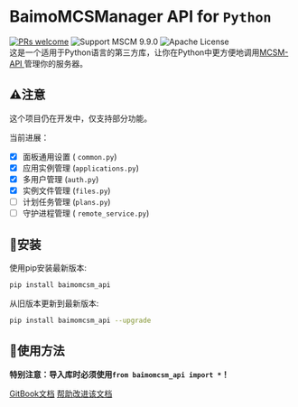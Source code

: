 # BaimoMCSManager API for `Python`
[![PRs welcome](https://img.shields.io/badge/PRs-welcome-20BF20)](https://github.com/Zhou-Shilin/BaimoMCSManager-API/pulls)
![Support MSCM 9.9.0](https://img.shields.io/badge/Support-MCSM_9.9.0-blue)
![Apache License](https://img.shields.io/badge/License-Apache-red)  
这是一个适用于Python语言的第三方库，让你在Python中更方便地调用[MCSM-API
](https://docs.mcsmanager.com/#/zh-cn/apis/readme)管理你的服务器。

## ⚠️注意
这个项目仍在开发中，仅支持部分功能。  
  
当前进展：
 - [x] 面板通用设置 ( `common.py`)
 - [x] 应用实例管理 (`applications.py`)
 - [x] 多用户管理 (`auth.py`)
 - [x] 实例文件管理 (`files.py`)
 - [ ] 计划任务管理 (`plans.py`)
 - [ ] 守护进程管理 ( `remote_service.py`)

## 🔧安装
使用pip安装最新版本:
```bash
pip install baimomcsm_api
```
从旧版本更新到最新版本:
```bash
pip install baimomcsm_api --upgrade
```

## 📖使用方法
**特别注意：导入库时必须使用`from baimomcsm_api import *`！**

[GitBook文档](https://docs.baimoqilin.top/)
[帮助改进该文档](https://github.com/Zhou-Shilin/BaimoMCSManager-API-doc)